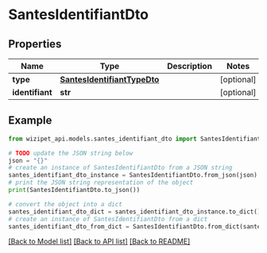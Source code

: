 # SantesIdentifiantDto


## Properties

Name | Type | Description | Notes
------------ | ------------- | ------------- | -------------
**type** | [**SantesIdentifiantTypeDto**](SantesIdentifiantTypeDto.md) |  | [optional] 
**identifiant** | **str** |  | [optional] 

## Example

```python
from wizipet_api.models.santes_identifiant_dto import SantesIdentifiantDto

# TODO update the JSON string below
json = "{}"
# create an instance of SantesIdentifiantDto from a JSON string
santes_identifiant_dto_instance = SantesIdentifiantDto.from_json(json)
# print the JSON string representation of the object
print(SantesIdentifiantDto.to_json())

# convert the object into a dict
santes_identifiant_dto_dict = santes_identifiant_dto_instance.to_dict()
# create an instance of SantesIdentifiantDto from a dict
santes_identifiant_dto_from_dict = SantesIdentifiantDto.from_dict(santes_identifiant_dto_dict)
```
[[Back to Model list]](../README.md#documentation-for-models) [[Back to API list]](../README.md#documentation-for-api-endpoints) [[Back to README]](../README.md)


